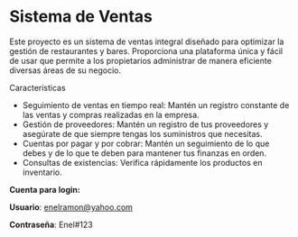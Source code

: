 # Sistema de Ventas 
Este proyecto es un sistema de ventas integral diseñado para optimizar la gestión de restaurantes y bares. Proporciona una plataforma única y fácil de usar que permite a los propietarios administrar de manera eficiente diversas áreas de su negocio.

Características

* Seguimiento de ventas en tiempo real: Mantén un registro constante de las ventas y compras realizadas en la empresa.
* Gestión de proveedores: Mantén un registro de tus proveedores y asegúrate de que siempre tengas los suministros que necesitas.
* Cuentas por pagar y por cobrar: Mantén un seguimiento de lo que debes y de lo que te deben para mantener tus finanzas en orden.
* Consultas de existencias: Verifica rápidamente los productos en inventario.

**Cuenta para login:**

**Usuario**: enelramon@yahoo.com

**Contraseña**: Enel#123
